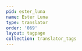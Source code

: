 ```yaml
---
pid: ester_luna
name: Ester Luna
type: translator
order: '069'
layout: tagpage
collection: translator_tags
---
```


